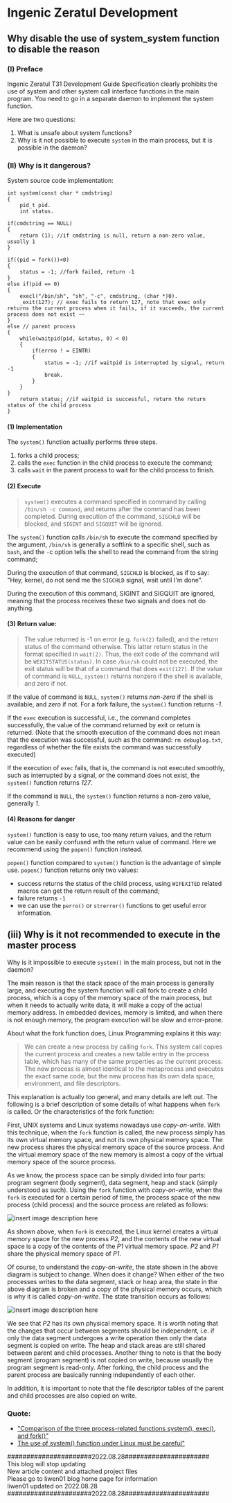 Ingenic Zeratul Development
===========================

Why disable the use of system_system function to disable the reason
-------------------------------------------------------------------

### (I) Preface

Ingenic Zeratul T31 Development Guide Specification clearly prohibits the
use of system and other system call interface functions in the main program.
You need to go in a separate daemon to implement the system function.

Here are two questions:
1. What is unsafe about system functions?
2. Why is it not possible to execute `system` in the main process,
   but it is possible in the daemon?

### (II) Why is it dangerous?

System source code implementation:
```
int system(const char * cmdstring)
{
    pid_t pid.
    int status.

if(cmdstring == NULL)
{
    return (1); //if cmdstring is null, return a non-zero value, usually 1
}

if((pid = fork())<0)
{
    status = -1; //fork failed, return -1
}
else if(pid == 0)
{
    execl("/bin/sh", "sh", "-c", cmdstring, (char *)0).
    _exit(127); // exec fails to return 127, note that exec only returns the current process when it fails, if it succeeds, the current process does not exist ~~
}
else // parent process
{
    while(waitpid(pid, &status, 0) < 0)
    {
        if(errno ! = EINTR)
        {
            status = -1; //if waitpid is interrupted by signal, return -1
            break.
        }
    }
}
    return status; //if waitpid is successful, return the return status of the child process
}
```

#### (1) Implementation

The `system()` function actually performs three steps.
1. forks a child process;
2. calls the `exec` function in the child process to execute the command;
3. calls `wait` in the parent process to wait for the child process to finish.

#### (2) Execute

> `system()` executes a command specified in command by calling `/bin/sh -c command`, 
> and returns after the command has been completed. During execution of the command,
> `SIGCHLD` will be blocked, and `SIGINT` and `SIGQUIT` will be ignored.

The `system()` function calls `/bin/sh` to execute the command specified by the
argument, `/bin/sh` is generally a softlink to a specific shell, such as `bash`,
and the `-`c option tells the shell to read the command from the string command;

During the execution of that command, `SIGCHLD` is blocked, as if to say:
"Hey, kernel, do not send me the `SIGCHLD` signal, wait until I'm done".

During the execution of this command, SIGINT and SIGQUIT are ignored, meaning 
that the process receives these two signals and does not do anything.

#### (3) Return value:

> The value returned is -1 on error (e.g. `fork(2)` failed), and the return
> status of the command otherwise. This latter return status in the format
> specified in `wait(2)`. Thus, the exit code of the command will be
> `WEXITSTATUS(status)`. In case `/bin/sh` could not be executed, the exit status
> will be that of a command that does `exit(127)`. If the value of command is
> `NULL`, `system()` returns nonzero if the shell is available, and zero if not.

If the value of command is `NULL`, `system()` returns _non-zero_ if the shell is
available, and _zero_ if not. For a fork failure, the `system()` function 
returns _-1_.

If the `exec` execution is successful, i.e., the command completes successfully,
the value of the command returned by exit or return is returned. (Note that the
smooth execution of the command does not mean that the execution was successful,
such as the command: `rm debuglog.txt`, regardless of whether the file exists the
command was successfully executed)

If the execution of `exec` fails, that is, the command is not executed smoothly,
such as interrupted by a signal, or the command does not exist, the `system()`
function returns _127_.

If the command is `NULL`, the `system()` function returns a non-zero value, 
generally _1_.

#### (4) Reasons for danger

`system()` function is easy to use, too many return values, and the return value
can be easily confused with the return value of command. Here we recommend using
the `popen()` function instead.

`popen()` function compared to `system()` function is the advantage of simple use.
`popen()` function returns only two values: 
- success returns the status of the child process, using `WIFEXITED` related
  macros can get the return result of the command;
- failure returns `-1`
- we can use the `perro()` or `strerror()` functions to get useful error information.

## (iii) Why is it not recommended to execute in the master process

Why is it impossible to execute `system()` in the main process, but not in the daemon?

The main reason is that the stack space of the main process is generally large, 
and executing the system function will call fork to create a child process,
which is a copy of the memory space of the main process, but when it needs to
actually write data, it will make a copy of the actual memory address. In
embedded devices, memory is limited, and when there is not enough memory, the
program execution will be slow and error-prone.

About what the fork function does, Linux Programming explains it this way:

> We can create a new process by calling `fork`. This system call copies the
current process and creates a new table entry in the process table, which has
many of the same properties as the current process. The new process is almost
identical to the metaprocess and executes the exact same code, but the new
process has its own data space, environment, and file descriptors.

This explanation is actually too general, and many details are left out. The
following is a brief description of some details of what happens when `fork` is
called. Or the characteristics of the fork function:

First, UNIX systems and Linux systems nowadays use _copy-on-write_. With this
technique, when the `fork` function is called, the new process simply has its
own virtual memory space, and not its own physical memory space. The new process
shares the physical memory space of the source process. And the virtual memory
space of the new memory is almost a copy of the virtual memory space of the 
source process.

As we know, the process space can be simply divided into four parts: program
segment (body segment), data segment, heap and stack (simply understood as such).
Using the `fork` function with _copy-on-write_, when the `fork` is executed for a
certain period of time, the process space of the new process (child process) and
the source process are related as follows:

![insert image description here](image7.png)

As shown above, when `fork` is executed, the Linux kernel creates a virtual memory
space for the new process _P2_, and the contents of the new virtual space is a copy
of the contents of the _P1_ virtual memory space. _P2_ and _P1_ share the physical
memory space of _P1_.

Of course, to understand the _copy-on-write_, the state shown in the above diagram
is subject to change. When does it change? When either of the two processes writes
to the data segment, stack or heap area, the state in the above diagram is broken
and a copy of the physical memory occurs, which is why it is called _copy-on-write_.
The state transition occurs as follows:

![insert image description here](image8.png)

We see that _P2_ has its own physical memory space. It is worth noting that the 
changes that occur between segments should be independent, i.e. if only the data
segment undergoes a write operation then only the data segment is copied on write.
The heap and stack areas are still shared between parent and child processes.
Another thing to note is that the body segment (program segment) is not copied on
write, because usually the program segment is read-only. After forking, the child
process and the parent process are basically running independently of each other.

In addition, it is important to note that the file descriptor tables of the parent
and child processes are also copied on write.

### Quote:

- ["Comparison of the three process-related functions system(), exec(), and fork()"](https://my.oschina.net/renhc/blog/53580)
- [The use of system() function under Linux must be careful"](https://www.cnblogs.com/qingergege/p/6601807.html)

######################2022.08.28######################  
This blog will stop updating  
New article content and attached project files  
Please go to liwen01 blog home page for information  
liwen01 updated on 2022.08.28  
######################2022.08.28######################
